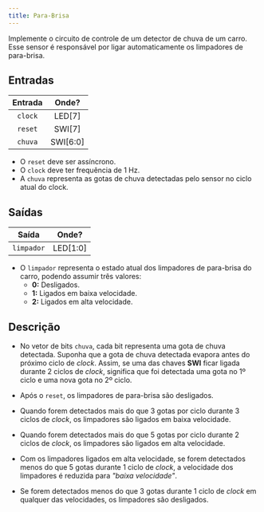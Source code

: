 ```yaml
---
title: Para-Brisa
---
```


Implemente o circuito de controle de um detector de chuva de um carro. Esse sensor é responsável por ligar automaticamente os limpadores de para-brisa.

##  Entradas

| Entrada | Onde? |
| :--: | :--: |
| `clock` | LED[7] |
| `reset` | SWI[7] |
| `chuva` | SWI[6:0] |

- O `reset` deve ser assíncrono.
- O `clock` deve ter frequência de 1 Hz.
- A `chuva` representa as gotas de chuva detectadas pelo sensor no ciclo atual do clock.

## Saídas

| Saída | Onde? |
| :--: | :--: |
| `limpador` | LED[1:0] |

- O `limpador` representa o estado atual dos limpadores de para-brisa do carro, podendo assumir três valores: 
  - **0:** Desligados.
  - **1:** Ligados em baixa velocidade.
  - **2:** Ligados em alta velocidade.

## Descrição

- No vetor de bits `chuva`, cada bit representa uma gota de chuva detectada. Suponha que a gota de chuva detectada evapora antes do próximo ciclo de *clock*. Assim, se uma das chaves **SWI** ficar ligada durante 2 ciclos de *clock*, significa que foi detectada uma gota no 1º ciclo e uma nova gota no 2º ciclo.

- Após o `reset`, os limpadores de para-brisa são desligados.

- Quando forem detectados mais do que 3 gotas por ciclo durante 3 ciclos de *clock*, os limpadores são ligados em baixa velocidade.

- Quando forem detectados mais do que 5 gotas por ciclo durante 2 ciclos de *clock*, os limpadores são ligados em alta velocidade.

- Com os limpadores ligados em alta velocidade, se forem detectados menos do que 5 gotas durante 1 ciclo de *clock*, a velocidade dos limpadores é reduzida para *"baixa velocidade"*.

- Se forem detectados menos do que 3 gotas durante 1 ciclo de *clock* em qualquer das velocidades, os limpadores são desligados.
